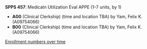 **SPPS 457**: Medicatn Utilization Eval APPE (1–7 units, by 1)

- **A00** (Clinical Clerkship) (time and location TBA) by Yam, Felix K. (A09754066)
- **B00** (Clinical Clerkship) (time and location TBA) by Yam, Felix K. (A09754066)

[Enrollment numbers over time](./SPPS457.tsv)

